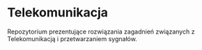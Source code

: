 # Telekomunikacja
Repozytorium prezentujące rozwiązania zagadnień związanych z Telekomunikacją i przetwarzaniem sygnałów.
